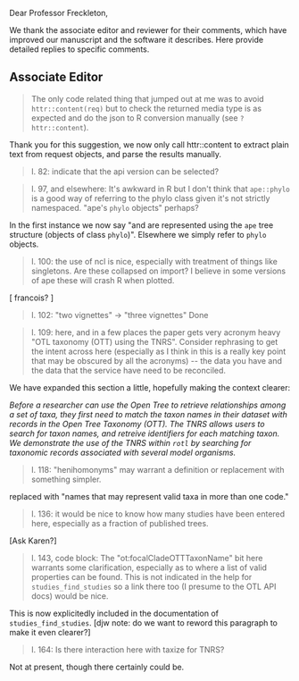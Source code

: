Dear Professor Freckleton, 

We thank the associate editor and reviewer for their comments, which have
improved our manuscript and the software it describes. Here provide detailed
replies to specific comments.

## Associate Editor

>The only code related thing that jumped out at me was to avoid
>`httr::content(req)` but to check the returned media type is as
>expected and do the json to R conversion manually (see
>`?httr::content`).

Thank you for this suggestion, we now only call httr::content to extract plain
text from request objects, and parse the results manually.

> l. 82: indicate that the api version can be selected?

> l. 97, and elsewhere: It's awkward in R but I don't think that
>`ape::phylo` is a good way of referring to the phylo class given it's
>not strictly namespaced.  "ape's `phylo` objects" perhaps?

In the first instance we now say "and are represented using the `ape` tree structure 
(objects of class `phylo`)". Elsewhere we simply refer to `phylo` objects.

>l. 100: the use of ncl is nice, especially with treatment of things
>like singletons.  Are these collapsed on import?  I believe in some
>versions of ape these will crash R when plotted.

[ francois? ]

>l. 102: "two vignettes" -> "three vignettes"
Done

>l. 109: here, and in a few places the paper gets very acronym heavy
>"OTL taxonomy (OTT) using the TNRS".  Consider rephrasing to get the
>intent across here (especially as I think in this is a really key
>point that may be obscured by all the acronyms) -- the data you have
>and the data that the service have need to be reconciled.

We have expanded this section a little, hopefully making the context clearer:

_Before a researcher can use the Open Tree to retrieve relationships among a set
of taxa, they first need to match the taxon names in their dataset with records
in the Open Tree Taxonomy (OTT). The TNRS allows users to search for taxon
names, and retreive identifiers for each matching taxon. We demonstrate the use
of the TNRS within `rotl` by searching for taxonomic records associated
with several model organisms._


>l. 118: "henihomonyms" may warrant a definition or replacement with
>something simpler.

replaced with "names that may represent valid taxa in more than one code."

>l. 136: it would be nice to know how many studies have been entered
>here, especially as a fraction of published trees.

[Ask Karen?]

>l. 143, code block: The "ot:focalCladeOTTTaxonName" bit here warrants
>some clarification, especially as to where a list of valid properties
>can be found.  This is not indicated in the help for
>`studies_find_studies` so a link there too (I presume to the OTL API
>docs) would be nice.

This is now explicitedly included in the documentation of
`studies_find_studies`. [djw note: do we want to reword this paragraph to make
it even clearer?]


>l. 164: Is there interaction here with taxize for TNRS?

Not at present, though there certainly could be.

